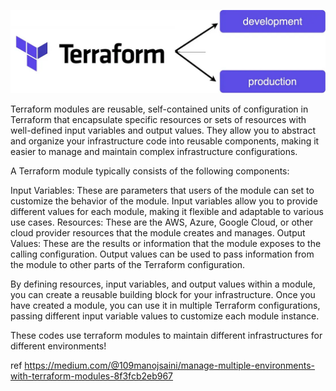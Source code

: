 
![Terraform Logo](terraform-logo.webp)

Terraform modules are reusable, self-contained units of configuration in Terraform that encapsulate specific resources or sets of resources with well-defined input variables and output values. They allow you to abstract and organize your infrastructure code into reusable components, making it easier to manage and maintain complex infrastructure configurations.

A Terraform module typically consists of the following components:

Input Variables: These are parameters that users of the module can set to customize the behavior of the module. Input variables allow you to provide different values for each module, making it flexible and adaptable to various use cases.
Resources: These are the AWS, Azure, Google Cloud, or other cloud provider resources that the module creates and manages.
Output Values: These are the results or information that the module exposes to the calling configuration. Output values can be used to pass information from the module to other parts of the Terraform configuration.

By defining resources, input variables, and output values within a module, you can create a reusable building block for your infrastructure. Once you have created a module, you can use it in multiple Terraform configurations, passing different input variable values to customize each module instance.

These codes use terraform modules to maintain different infrastructures for different environments!

ref
https://medium.com/@109manojsaini/manage-multiple-environments-with-terraform-modules-8f3fcb2eb967